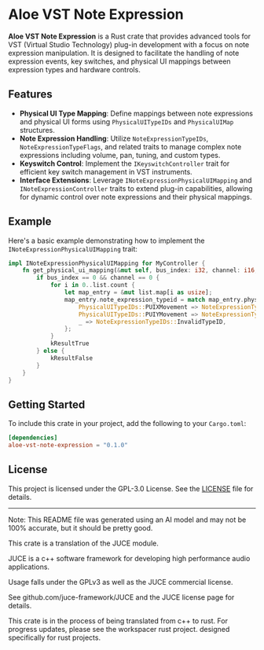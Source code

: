 # Aloe VST Note Expression

**Aloe VST Note Expression** is a Rust crate that provides advanced tools for VST (Virtual Studio Technology) plug-in development with a focus on note expression manipulation. It is designed to facilitate the handling of note expression events, key switches, and physical UI mappings between expression types and hardware controls.

## Features

- **Physical UI Type Mapping**: Define mappings between note expressions and physical UI forms using `PhysicalUITypeIDs` and `PhysicalUIMap` structures.
- **Note Expression Handling**: Utilize `NoteExpressionTypeIDs`, `NoteExpressionTypeFlags`, and related traits to manage complex note expressions including volume, pan, tuning, and custom types.
- **Keyswitch Control**: Implement the `IKeyswitchController` trait for efficient key switch management in VST instruments.
- **Interface Extensions**: Leverage `INoteExpressionPhysicalUIMapping` and `INoteExpressionController` traits to extend plug-in capabilities, allowing for dynamic control over note expressions and their physical mappings.

## Example

Here's a basic example demonstrating how to implement the `INoteExpressionPhysicalUIMapping` trait:

```rust
impl INoteExpressionPhysicalUIMapping for MyController {
    fn get_physical_ui_mapping(&mut self, bus_index: i32, channel: i16, list: &mut PhysicalUIMapList) -> tresult {
        if bus_index == 0 && channel == 0 {
            for i in 0..list.count {
                let map_entry = &mut list.map[i as usize];
                map_entry.note_expression_typeid = match map_entry.physical_ui_typeid {
                    PhysicalUITypeIDs::PUIXMovement => NoteExpressionTypeIDs::CustomStart + 1,
                    PhysicalUITypeIDs::PUIYMovement => NoteExpressionTypeIDs::CustomStart + 2,
                    _ => NoteExpressionTypeIDs::InvalidTypeID,
                };
            }
            kResultTrue
        } else {
            kResultFalse
        }
    }
}
```

## Getting Started

To include this crate in your project, add the following to your `Cargo.toml`:

```toml
[dependencies]
aloe-vst-note-expression = "0.1.0"
```

## License

This project is licensed under the GPL-3.0 License. See the [LICENSE](https://github.com/klebs6/aloe-rs/blob/main/LICENSE) file for details.

---
Note: This README file was generated using an AI model and may not be 100% accurate, but it should be pretty good.

This crate is a translation of the JUCE module.

JUCE is a c++ software framework for developing high performance audio applications.

Usage falls under the GPLv3 as well as the JUCE commercial license.

See github.com/juce-framework/JUCE and the JUCE license page for details.

This crate is in the process of being translated from c++ to rust. For progress updates, please see the workspacer rust project. designed specifically for rust projects.

